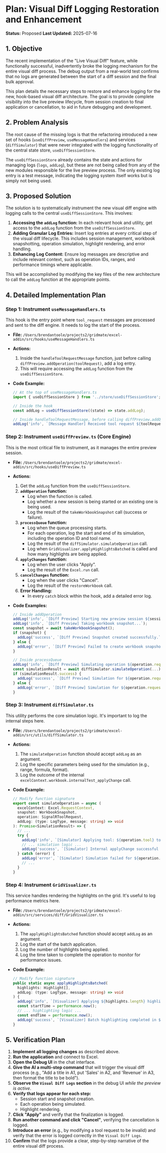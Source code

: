 # Plan: Visual Diff Logging Restoration and Enhancement

**Status:** Proposed
**Last Updated:** 2025-07-16

## 1. Objective

The recent implementation of the "Live Visual Diff" feature, while functionally successful, inadvertently broke the logging mechanism for the entire visual diff process. The debug output from a real-world test confirms that no logs are generated between the start of a diff session and the final bulk approval.

This plan details the necessary steps to restore and enhance logging for the new, hook-based visual diff architecture. The goal is to provide complete visibility into the live preview lifecycle, from session creation to final application or cancellation, to aid in future debugging and development.

## 2. Problem Analysis

The root cause of the missing logs is that the refactoring introduced a new set of hooks (`useDiffPreview`, `useMessageHandlers`) and services (`diffSimulator`) that were never integrated with the logging functionality of the central state store, `useDiffSessionStore`.

The `useDiffSessionStore` already contains the state and actions for managing logs (`logs`, `addLog`), but these are not being called from any of the new modules responsible for the live preview process. The only existing log entry is a test message, indicating the logging system itself works but is simply not being used.

## 3. Proposed Solution

The solution is to systematically instrument the new visual diff engine with logging calls to the central `useDiffSessionStore`. This involves:

1.  **Accessing the `addLog` function:** In each relevant hook and utility, get access to the `addLog` function from the `useDiffSessionStore`.
2.  **Adding Granular Log Entries:** Insert log entries at every critical step of the visual diff lifecycle. This includes session management, workbook snapshotting, operation simulation, highlight rendering, and error handling.
3.  **Enhancing Log Content:** Ensure log messages are descriptive and include relevant context, such as operation IDs, ranges, and performance timings where applicable.

This will be accomplished by modifying the key files of the new architecture to call the `addLog` function at the appropriate points.

## 4. Detailed Implementation Plan

### Step 1: Instrument `useMessageHandlers.ts`

This hook is the entry point where `tool_request` messages are processed and sent to the diff engine. It needs to log the start of the process.

*   **File:** `/Users/brendantoole/projects2/gridmate/excel-addin/src/hooks/useMessageHandlers.ts`
*   **Actions:**
    1.  Inside the `handleToolRequestMessage` function, just before calling `diffPreview.addOperation(toolRequest)`, add a log entry.
    2.  This will require accessing the `addLog` function from the `useDiffSessionStore`.

*   **Code Example:**
    ```typescript
    // At the top of useMessageHandlers.ts
    import { useDiffSessionStore } from '../store/useDiffSessionStore';

    // Inside the hook
    const addLog = useDiffSessionStore((state) => state.addLog);

    // Inside handleToolRequestMessage, before calling diffPreview.addOperation
    addLog('info', `[Message Handler] Received tool request ${toolRequest.request_id}. Queueing for preview.`);
    ```

### Step 2: Instrument `useDiffPreview.ts` (Core Engine)

This is the most critical file to instrument, as it manages the entire preview session.

*   **File:** `/Users/brendantoole/projects2/gridmate/excel-addin/src/hooks/useDiffPreview.ts`
*   **Actions:**
    1.  Get the `addLog` function from the `useDiffSessionStore`.
    2.  **`addOperation` function:**
        *   Log when the function is called.
        *   Log whether a new session is being started or an existing one is being used.
        *   Log the result of the `takeWorkbookSnapshot` call (success or failure).
    3.  **`processQueue` function:**
        *   Log when the queue processing starts.
        *   For each operation, log the start and end of its simulation, including the operation ID and tool name.
        *   Log the result of the `diffSimulator.simulateOperation` call.
        *   Log when `GridVisualizer.applyHighlightsBatched` is called and how many highlights are being applied.
    4.  **`applyChanges` function:**
        *   Log when the user clicks "Apply".
        *   Log the result of the `Excel.run` call.
    5.  **`cancelChanges` function:**
        *   Log when the user clicks "Cancel".
        *   Log the result of the `restoreWorkbook` call.
    6.  **Error Handling:**
        *   In every `catch` block within the hook, add a detailed error log.

*   **Code Examples:**
    ```typescript
    // Inside addOperation
    addLog('info', `[Diff Preview] Starting new preview session ${sessionId}.`);
    addLog('info', `[Diff Preview] Taking workbook snapshot...`);
    const snapshot = await takeWorkbookSnapshot();
    if (snapshot) {
      addLog('success', `[Diff Preview] Snapshot created successfully.`);
    } else {
      addLog('error', `[Diff Preview] Failed to create workbook snapshot.`);
    }

    // Inside processQueue
    addLog('info', `[Diff Preview] Simulating operation ${operation.request_id} (${operation.tool})...`);
    const simulationResult = await diffSimulator.simulateOperation(...);
    if (simulationResult.success) {
      addLog('success', `[Diff Preview] Simulation for ${operation.request_id} succeeded.`);
    } else {
      addLog('error', `[Diff Preview] Simulation for ${operation.request_id} failed: ${simulationResult.error}`);
    }
    ```

### Step 3: Instrument `diffSimulator.ts`

This utility performs the core simulation logic. It's important to log the internal steps here.

*   **File:** `/Users/brendantoole/projects2/gridmate/excel-addin/src/utils/diffSimulator.ts`
*   **Actions:**
    1.  The `simulateOperation` function should accept `addLog` as an argument.
    2.  Log the specific parameters being used for the simulation (e.g., range, formula, format).
    3.  Log the outcome of the internal `excelContext.workbook.internalTest_applyChange` call.

*   **Code Example:**
    ```typescript
    // Modify function signature
    export const simulateOperation = async (
      excelContext: Excel.RequestContext,
      snapshot: WorkbookSnapshot,
      operation: SignalRToolRequest,
      addLog: (type: LogType, message: string) => void
    ): Promise<SimulationResult> => {
      // ...
      try {
        addLog('info', `[Simulator] Applying tool: ${operation.tool} to range ${operation.range}`);
        // ... simulation logic ...
        addLog('success', `[Simulator] Internal applyChange successful for ${operation.request_id}.`);
      } catch (error) {
        addLog('error', `[Simulator] Simulation failed for ${operation.request_id}: ${error.message}`);
        // ...
      }
    }
    ```

### Step 4: Instrument `GridVisualizer.ts`

This service handles rendering the highlights on the grid. It's useful to log performance metrics here.

*   **File:** `/Users/brendantoole/projects2/gridmate/excel-addin/src/services/diff/GridVisualizer.ts`
*   **Actions:**
    1.  The `applyHighlightsBatched` function should accept `addLog` as an argument.
    2.  Log the start of the batch application.
    3.  Log the number of highlights being applied.
    4.  Log the time taken to complete the operation to monitor for performance issues.

*   **Code Example:**
    ```typescript
    // Modify function signature
    public static async applyHighlightsBatched(
      highlights: Highlight[],
      addLog: (type: LogType, message: string) => void
    ) {
      addLog('info', `[Visualizer] Applying ${highlights.length} highlights in a batch.`);
      const startTime = performance.now();
      // ... highlighting logic ...
      const endTime = performance.now();
      addLog('success', `[Visualizer] Batch highlighting completed in ${Math.round(endTime - startTime)}ms.`);
    }
    ```

## 5. Verification Plan

1.  **Implement all logging changes** as described above.
2.  **Run the application** and connect to Excel.
3.  **Open the Debug UI** in the chat interface.
4.  **Give the AI a multi-step command** that will trigger the visual diff process (e.g., "Add a title in A1, put 'Sales' in A2, and 'Revenue' in A3, then format the title to be bold").
5.  **Observe the `Visual Diff Logs` section** in the debug UI *while the preview is active*.
6.  **Verify that logs appear for each step:**
    *   Session start and snapshot creation.
    *   Each operation being simulated.
    *   Highlight rendering.
7.  **Click "Apply"** and verify that the finalization is logged.
8.  **Run another command and click "Cancel"**, verifying the cancellation is logged.
9.  **Introduce an error** (e.g., by modifying a tool request to be invalid) and verify that the error is logged correctly in the `Visual Diff Logs`.
10. **Confirm** that the logs provide a clear, step-by-step narrative of the entire visual diff process.
